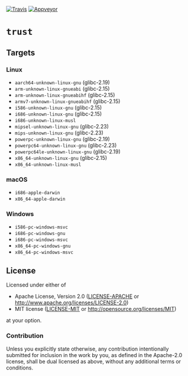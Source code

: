 [![Travis](https://travis-ci.org/japaric/trust.svg?branch=master)](https://travis-ci.org/japaric/trust)
[![Appveyor](https://ci.appveyor.com/api/projects/status/xybgv7qrarp9hmnb?svg=true)](https://ci.appveyor.com/project/japaric/trust)

# `trust`

## Targets

### Linux

- `aarch64-unknown-linux-gnu` (glibc-2.19)
- `arm-unknown-linux-gnueabi` (glibc-2.15)
- `arm-unknown-linux-gnueabihf` (glibc-2.15)
- `armv7-unknown-linux-gnueabihf` (glibc-2.15)
- `i586-unknown-linux-gnu` (glibc-2.15)
- `i686-unknown-linux-gnu` (glibc-2.15)
- `i686-unknown-linux-musl`
- `mipsel-unknown-linux-gnu` (glibc-2.23)
- `mips-unknown-linux-gnu` (glibc-2.23)
- `powerpc-unknown-linux-gnu` (glibc-2.19)
- `powerpc64-unknown-linux-gnu` (glibc-2.23)
- `powerpc64le-unknown-linux-gnu` (glibc-2.19)
- `x86_64-unknown-linux-gnu` (glibc-2.15)
- `x86_64-unknown-linux-musl`

### macOS

- `i686-apple-darwin`
- `x86_64-apple-darwin`

### Windows

- `i586-pc-windows-msvc`
- `i686-pc-windows-gnu`
- `i686-pc-windows-msvc`
- `x86_64-pc-windows-gnu`
- `x86_64-pc-windows-msvc`

## License

Licensed under either of

- Apache License, Version 2.0 ([LICENSE-APACHE](LICENSE-APACHE) or
  http://www.apache.org/licenses/LICENSE-2.0)
- MIT license ([LICENSE-MIT](LICENSE-MIT) or http://opensource.org/licenses/MIT)

at your option.

### Contribution

Unless you explicitly state otherwise, any contribution intentionally submitted for inclusion in the
work by you, as defined in the Apache-2.0 license, shall be dual licensed as above, without any
additional terms or conditions.
